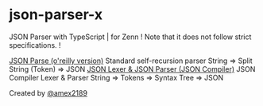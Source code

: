 # json-parser-x

JSON Parser with TypeScript | for Zenn
! Note that it does not follow strict specifications. !

[JSON Parse (o'reilly version)](/src-oreilly)
Standard self-recursion parser
String => Split String (Token) => JSON
[JSON Lexer & JSON Parser (JSON Compiler)](/src-lexer)
JSON Compiler Lexer & Parser
String => Tokens => Syntax Tree => JSON

Created by [@amex2189](https:///twitter.com/amex2189)
